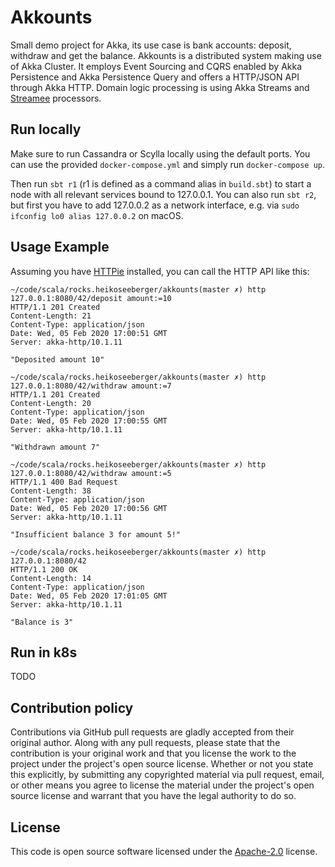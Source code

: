 # Akkounts #

Small demo project for Akka, its use case is bank accounts: deposit, withdraw and get the balance.
Akkounts is a distributed system making use of Akka Cluster. It employs Event Sourcing and CQRS
enabled by Akka Persistence and Akka Persistence Query and offers a HTTP/JSON API through Akka HTTP.
Domain logic processing is using Akka Streams and [Streamee](https://github.com/moia-dev/streamee)
processors.

## Run locally

Make sure to run Cassandra or Scylla locally using the default ports. You can use the provided
`docker-compose.yml` and simply run `docker-compose up`.

Then run `sbt r1` (r1 is defined as a command alias in `build.sbt`) to start a node with all
relevant services bound to 127.0.0.1. You can also run `sbt r2`, but first you have to add
127.0.0.2 as a network interface, e.g. via `sudo ifconfig lo0 alias 127.0.0.2` on macOS.

## Usage Example

Assuming you have [HTTPie](https://httpie.org) installed, you can call the HTTP API like this:

```
~/code/scala/rocks.heikoseeberger/akkounts(master ✗) http 127.0.0.1:8080/42/deposit amount:=10
HTTP/1.1 201 Created
Content-Length: 21
Content-Type: application/json
Date: Wed, 05 Feb 2020 17:00:51 GMT
Server: akka-http/10.1.11

"Deposited amount 10"

~/code/scala/rocks.heikoseeberger/akkounts(master ✗) http 127.0.0.1:8080/42/withdraw amount:=7
HTTP/1.1 201 Created
Content-Length: 20
Content-Type: application/json
Date: Wed, 05 Feb 2020 17:00:55 GMT
Server: akka-http/10.1.11

"Withdrawn amount 7"

~/code/scala/rocks.heikoseeberger/akkounts(master ✗) http 127.0.0.1:8080/42/withdraw amount:=5
HTTP/1.1 400 Bad Request
Content-Length: 38
Content-Type: application/json
Date: Wed, 05 Feb 2020 17:00:56 GMT
Server: akka-http/10.1.11

"Insufficient balance 3 for amount 5!"

~/code/scala/rocks.heikoseeberger/akkounts(master ✗) http 127.0.0.1:8080/42
HTTP/1.1 200 OK
Content-Length: 14
Content-Type: application/json
Date: Wed, 05 Feb 2020 17:01:05 GMT
Server: akka-http/10.1.11

"Balance is 3"
```   

## Run in k8s

TODO 

## Contribution policy ##

Contributions via GitHub pull requests are gladly accepted from their original author. Along with
any pull requests, please state that the contribution is your original work and that you license
the work to the project under the project's open source license. Whether or not you state this
explicitly, by submitting any copyrighted material via pull request, email, or other means you
agree to license the material under the project's open source license and warrant that you have the
legal authority to do so.

## License ##

This code is open source software licensed under the
[Apache-2.0](http://www.apache.org/licenses/LICENSE-2.0) license.
